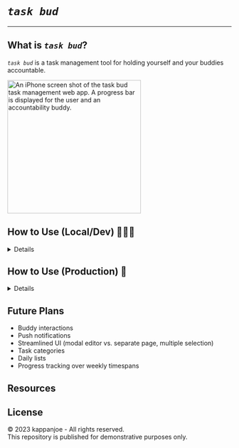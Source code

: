 # *_`task bud`_* 

---

## What is *_`task bud`_*?

*_`task bud`_* is a task management tool for holding yourself and your buddies accountable.

<img alt="An iPhone screen shot of the task bud task management web app. A progress bar is displayed for the user and an accountability buddy." src="https://user-images.githubusercontent.com/6261485/234029152-cb1d752b-edfe-430a-bfa5-a36c3b55278a.png" width=300 />


## How to Use (Local/Dev) 🧑🏻‍💻

<details>

This repository is divided between [Server](/server) and [Client](/client) node.js packages.

### Installation

#### Server:

1. Open `/server` in a terminal and run `npm install` to install dependencies.

2. Create a cluster in MongoDB with a user authenticated through an X.509 certificate. Store the certificate somewhere safe in your local environment, preferably in a separate directory.

3. In the cluster, create a database (any name is fine). Inside the database create one collection named `task-lists` and another named `users`. MongoDB will create documents for each user when signing up through the client.

4. Back in `/server`, create a `.env` based on `.env.template`:
   - Assign your cluster's connection string to `MONGO_URI` [(click here to learn how to find this in Atlas)](https://www.mongodb.com/docs/atlas/tutorial/connect-to-your-cluster/#click-connect-3).
   - Assign the absolute filepath to your X.509 certificate as `MONGO_CERT_PATH`.
   - Assign the name of the database you just created to `MONGO_DB_NAME`.
   - `APP_URL` is only used for production.
   - `NODE_ENV` should be `development` when running locally.

5. Run `npm run dev` to start the server.

#### Client:

1. Open `/client` in a terminal and run `npm install` to install dependencies.

2. Create a `.env.local` file based on the other `.env.template`:
   - The `SUPABASE` variables should match your Supabase configuration.
   - The `API_URL` variable is only used for production.

3. Run `npm run dev` to start the client.

### Usage

1. Visit `https://localhost:3000` in your browser. (Setting your browser to responsive mode is strongly recommended - the app is currently designed for PWA installation.)

2. Sign up with a new account (this will create a new user in Supabase).

3. Repeat steps #1 & #2 in a separate browser with a different account.

4. Request to add one user from the other's account.

5. Accept the request.

6. Changes to one user's task list will be immediately reflected in the other's browser. (Task lists with no tasks display with 0% progress.)

</details>

## How to Use (Production) 📲

<details>

Under Construction 😜

### Installation

### Usage

</details>

## Future Plans

- Buddy interactions
- Push notifications
- Streamlined UI (modal editor vs. separate page, multiple selection)
- Task categories
- Daily lists
- Progress tracking over weekly timespans

## Resources

## License
©️ 2023 kappanjoe - All rights reserved. <br/>
This repository is published for demonstrative purposes only.
